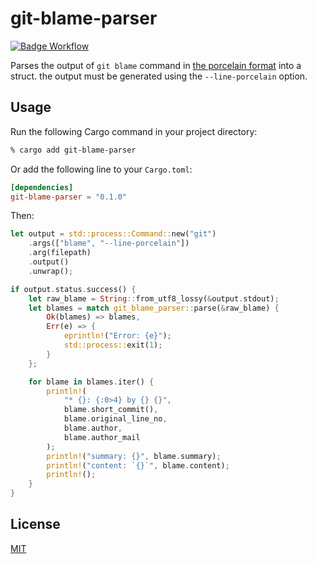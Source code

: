 git-blame-parser
================

[![Badge Workflow](https://github.com/mitsu-ksgr/git-blame-parser/actions/workflows/rust.yml/badge.svg)](https://github.com/mitsu-ksgr/git-blame-parser/actions)

Parses the output of `git blame` command in
[the porcelain format](https://git-scm.com/docs/git-blame#_the_porcelain_format)
into a struct.
the output must be generated using the `--line-porcelain` option.


## Usage
Run the following Cargo command in your project directory:

```sh
% cargo add git-blame-parser
```

Or add the following line to your `Cargo.toml`:

```toml
[dependencies]
git-blame-parser = "0.1.0"
```

Then:

```rust
let output = std::process::Command::new("git")
    .args(["blame", "--line-porcelain"])
    .arg(filepath)
    .output()
    .unwrap();

if output.status.success() {
    let raw_blame = String::from_utf8_lossy(&output.stdout);
    let blames = match git_blame_parser::parse(&raw_blame) {
        Ok(blames) => blames,
        Err(e) => {
            eprintln!("Error: {e}");
            std::process::exit(1);
        }
    };

    for blame in blames.iter() {
        println!(
            "* {}: {:0>4} by {} {}",
            blame.short_commit(),
            blame.original_line_no,
            blame.author,
            blame.author_mail
        );
        println!("summary: {}", blame.summary);
        println!("content: `{}`", blame.content);
        println!();
    }
}
```


## License
[MIT](./LICENSE)
